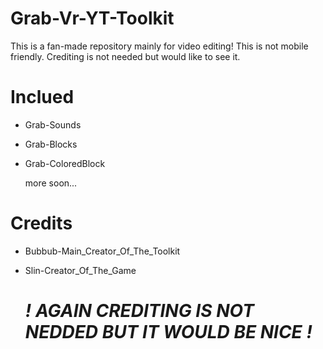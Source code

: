 # Grab-Vr-YT-Toolkit

This is a fan-made repository mainly for video editing!
This is not mobile friendly.
Crediting is not needed but would like to see it.

# Inclued

* Grab-Sounds
* Grab-Blocks
* Grab-ColoredBlock
  
  more soon...

# Credits

* Bubbub-Main_Creator_Of_The_Toolkit
* Slin-Creator_Of_The_Game

  # *! AGAIN CREDITING IS NOT NEDDED BUT IT WOULD BE NICE !*
